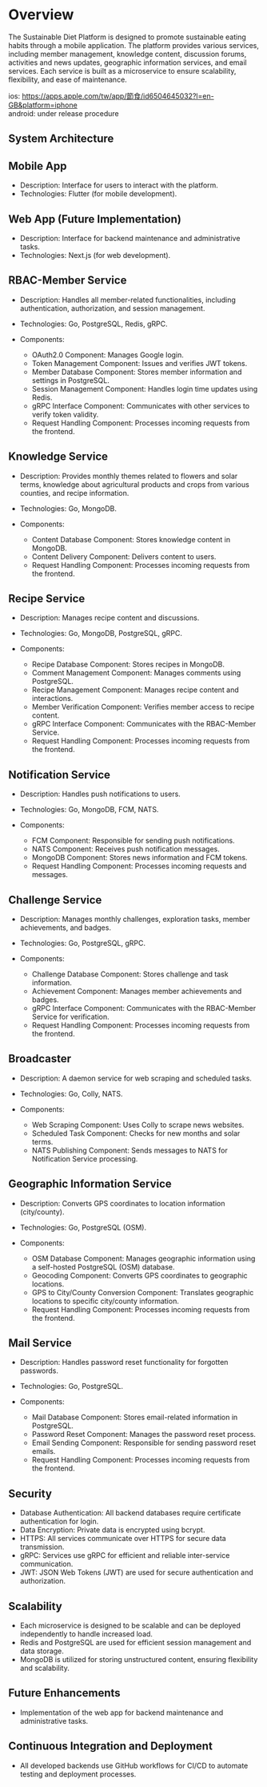 # Overview
The Sustainable Diet Platform is designed to promote sustainable eating habits through a mobile application. The platform provides various services, including member management, knowledge content, discussion forums, activities and news updates, geographic information services, and email services. Each service is built as a microservice to ensure scalability, flexibility, and ease of maintenance.

ios: https://apps.apple.com/tw/app/節食/id6504645032?l=en-GB&platform=iphone  
android: under release procedure

## System Architecture
## Mobile App

- Description: Interface for users to interact with the platform.
- Technologies: Flutter (for mobile development).

## Web App (Future Implementation)

- Description: Interface for backend maintenance and administrative tasks.
- Technologies: Next.js (for web development).

## RBAC-Member Service

- Description: Handles all member-related functionalities, including authentication, authorization, and session management.
- Technologies: Go, PostgreSQL, Redis, gRPC.
- Components:

    - OAuth2.0 Component: Manages Google login.
    - Token Management Component: Issues and verifies JWT tokens.
    - Member Database Component: Stores member information and settings in PostgreSQL.
    - Session Management Component: Handles login time updates using Redis.
    - gRPC Interface Component: Communicates with other services to verify token validity.
    - Request Handling Component: Processes incoming requests from the frontend.

## Knowledge Service

- Description: Provides monthly themes related to flowers and solar terms, knowledge about agricultural products and crops from various counties, and recipe information.
- Technologies: Go, MongoDB.
- Components:

    - Content Database Component: Stores knowledge content in MongoDB.
    - Content Delivery Component: Delivers content to users.
    - Request Handling Component: Processes incoming requests from the frontend.

## Recipe Service

- Description: Manages recipe content and discussions.
- Technologies: Go, MongoDB, PostgreSQL, gRPC.
- Components:

    - Recipe Database Component: Stores recipes in MongoDB.
    - Comment Management Component: Manages comments using PostgreSQL.
    - Recipe Management Component: Manages recipe content and interactions.
    - Member Verification Component: Verifies member access to recipe content.
    - gRPC Interface Component: Communicates with the RBAC-Member Service.
    - Request Handling Component: Processes incoming requests from the frontend.

## Notification Service
- Description: Handles push notifications to users.
- Technologies: Go, MongoDB, FCM, NATS.
- Components:

    - FCM Component: Responsible for sending push notifications.
    - NATS Component: Receives push notification messages.
    - MongoDB Component: Stores news information and FCM tokens.
    - Request Handling Component: Processes incoming requests and messages.

## Challenge Service
- Description: Manages monthly challenges, exploration tasks, member achievements, and badges.
- Technologies: Go, PostgreSQL, gRPC.
- Components:

    - Challenge Database Component: Stores challenge and task information.
    - Achievement Component: Manages member achievements and badges.
    - gRPC Interface Component: Communicates with the RBAC-Member Service for verification.
    - Request Handling Component: Processes incoming requests from the frontend.

## Broadcaster
- Description: A daemon service for web scraping and scheduled tasks.
- Technologies: Go, Colly, NATS.
- Components:

    - Web Scraping Component: Uses Colly to scrape news websites.
    - Scheduled Task Component: Checks for new months and solar terms.
    - NATS Publishing Component: Sends messages to NATS for Notification Service processing.

## Geographic Information Service

- Description: Converts GPS coordinates to location information (city/county).
- Technologies: Go, PostgreSQL (OSM).
- Components:

    - OSM Database Component: Manages geographic information using a self-hosted PostgreSQL (OSM) database.
    - Geocoding Component: Converts GPS coordinates to geographic locations.
    - GPS to City/County Conversion Component: Translates geographic locations to specific city/county information.
    - Request Handling Component: Processes incoming requests from the frontend.

## Mail Service

- Description: Handles password reset functionality for forgotten passwords.
- Technologies: Go, PostgreSQL.
- Components:

    - Mail Database Component: Stores email-related information in PostgreSQL.
    - Password Reset Component: Manages the password reset process.
    - Email Sending Component: Responsible for sending password reset emails.
    - Request Handling Component: Processes incoming requests from the frontend.

## Security

- Database Authentication: All backend databases require certificate authentication for login.
- Data Encryption: Private data is encrypted using bcrypt.
- HTTPS: All services communicate over HTTPS for secure data transmission.
- gRPC: Services use gRPC for efficient and reliable inter-service communication.
- JWT: JSON Web Tokens (JWT) are used for secure authentication and authorization.

## Scalability

- Each microservice is designed to be scalable and can be deployed independently to handle increased load.
- Redis and PostgreSQL are used for efficient session management and data storage.
- MongoDB is utilized for storing unstructured content, ensuring flexibility and scalability.

## Future Enhancements

- Implementation of the web app for backend maintenance and administrative tasks.

## Continuous Integration and Deployment

- All developed backends use GitHub workflows for CI/CD to automate testing and deployment processes.
